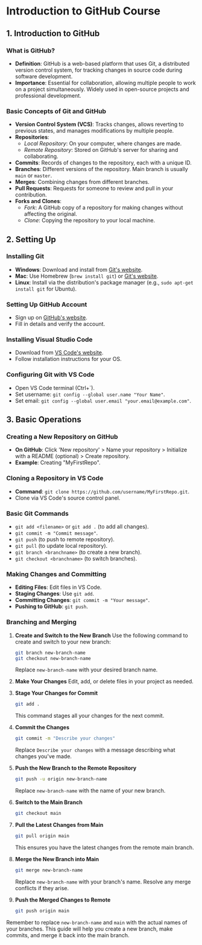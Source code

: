 # Introduction to GitHub Course

## 1. Introduction to GitHub

### What is GitHub?
- **Definition**: GitHub is a web-based platform that uses Git, a distributed version control system, for tracking changes in source code during software development.
- **Importance**: Essential for collaboration, allowing multiple people to work on a project simultaneously. Widely used in open-source projects and professional development.

### Basic Concepts of Git and GitHub
- **Version Control System (VCS)**: Tracks changes, allows reverting to previous states, and manages modifications by multiple people.
- **Repositories**: 
  - *Local Repository*: On your computer, where changes are made.
  - *Remote Repository*: Stored on GitHub's server for sharing and collaborating.
- **Commits**: Records of changes to the repository, each with a unique ID.
- **Branches**: Different versions of the repository. Main branch is usually `main` or `master`.
- **Merges**: Combining changes from different branches.
- **Pull Requests**: Requests for someone to review and pull in your contribution.
- **Forks and Clones**: 
  - *Fork*: A GitHub copy of a repository for making changes without affecting the original.
  - *Clone*: Copying the repository to your local machine.

## 2. Setting Up

### Installing Git
- **Windows**: Download and install from [Git's website](https://git-scm.com/download/win).
- **Mac**: Use Homebrew (`brew install git`) or [Git's website](https://git-scm.com/download/mac).
- **Linux**: Install via the distribution's package manager (e.g., `sudo apt-get install git` for Ubuntu).

### Setting Up GitHub Account
- Sign up on [GitHub's website](https://github.com/).
- Fill in details and verify the account.

### Installing Visual Studio Code
- Download from [VS Code's website](https://code.visualstudio.com/Download).
- Follow installation instructions for your OS.

### Configuring Git with VS Code
- Open VS Code terminal (Ctrl+`).
- Set username: `git config --global user.name "Your Name"`.
- Set email: `git config --global user.email "your.email@example.com"`.

## 3. Basic Operations

### Creating a New Repository on GitHub
- **On GitHub**: Click 'New repository' > Name your repository > Initialize with a README (optional) > Create repository.
- **Example**: Creating "MyFirstRepo".

### Cloning a Repository in VS Code
- **Command**: `git clone https://github.com/username/MyFirstRepo.git`.
- Clone via VS Code's source control panel.

### Basic Git Commands
- `git add <filename>` or `git add .` (to add all changes).
- `git commit -m "Commit message"`.
- `git push` (to push to remote repository).
- `git pull` (to update local repository).
- `git branch <branchname>` (to create a new branch).
- `git checkout <branchname>` (to switch branches).

### Making Changes and Committing
- **Editing Files**: Edit files in VS Code.
- **Staging Changes**: Use `git add`.
- **Committing Changes**: `git commit -m "Your message"`.
- **Pushing to GitHub**: `git push`.

### Branching and Merging


1. **Create and Switch to the New Branch**
   Use the following command to create and switch to your new branch:
   ```bash
   git branch new-branch-name
   git checkout new-branch-name
   ```
   Replace `new-branch-name` with your desired branch name.

2. **Make Your Changes**
   Edit, add, or delete files in your project as needed.

3. **Stage Your Changes for Commit**
   ```bash
   git add .
   ```
   This command stages all your changes for the next commit.

4. **Commit the Changes**
   ```bash
   git commit -m "Describe your changes"
   ```
   Replace `Describe your changes` with a message describing what changes you've made.

5. **Push the New Branch to the Remote Repository**
   ```bash
   git push -u origin new-branch-name
   ```
   Replace `new-branch-name` with the name of your new branch.

6. **Switch to the Main Branch**
   ```bash
   git checkout main
   ```

7. **Pull the Latest Changes from Main**
   ```bash
   git pull origin main
   ```
   This ensures you have the latest changes from the remote main branch.

8. **Merge the New Branch into Main**
   ```bash
   git merge new-branch-name
   ```
   Replace `new-branch-name` with your branch's name. Resolve any merge conflicts if they arise.

9. **Push the Merged Changes to Remote**
   ```bash
   git push origin main
   ```

Remember to replace `new-branch-name` and `main` with the actual names of your branches. This guide will help you create a new branch, make commits, and merge it back into the main branch.